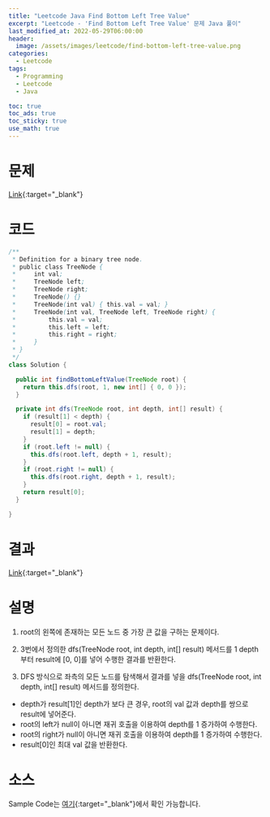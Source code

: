 ```yaml
---
title: "Leetcode Java Find Bottom Left Tree Value"
excerpt: "Leetcode - 'Find Bottom Left Tree Value' 문제 Java 풀이"
last_modified_at: 2022-05-29T06:00:00
header:
  image: /assets/images/leetcode/find-bottom-left-tree-value.png
categories:
  - Leetcode
tags:
  - Programming
  - Leetcode
  - Java

toc: true
toc_ads: true
toc_sticky: true
use_math: true
---
```

# 문제
[Link](https://leetcode.com/problems/find-bottom-left-tree-value/){:target="_blank"}

# 코드
```java
/**
 * Definition for a binary tree node.
 * public class TreeNode {
 *     int val;
 *     TreeNode left;
 *     TreeNode right;
 *     TreeNode() {}
 *     TreeNode(int val) { this.val = val; }
 *     TreeNode(int val, TreeNode left, TreeNode right) {
 *         this.val = val;
 *         this.left = left;
 *         this.right = right;
 *     }
 * }
 */
class Solution {

  public int findBottomLeftValue(TreeNode root) {
    return this.dfs(root, 1, new int[] { 0, 0 });
  }

  private int dfs(TreeNode root, int depth, int[] result) {
    if (result[1] < depth) {
      result[0] = root.val;
      result[1] = depth;
    }
    if (root.left != null) {
      this.dfs(root.left, depth + 1, result);
    }
    if (root.right != null) {
      this.dfs(root.right, depth + 1, result);
    }
    return result[0];
  }

}
```

# 결과
[Link](https://leetcode.com/submissions/detail/709296708/){:target="_blank"}

# 설명
1. root의 왼쪽에 존재하는 모든 노드 중 가장 큰 값을 구하는 문제이다.

2. 3번에서 정의한 dfs(TreeNode root, int depth, int[] result) 메서드를 1 depth부터 result에 [0, 0]를 넣어 수행한 결과를 반환한다.

3. DFS 방식으로 좌측의 모든 노드를 탐색해서 결과를 넣을 dfs(TreeNode root, int depth, int[] result) 메서드를 정의한다.
- depth가 result[1]인 depth가 보다 큰 경우, root의 val 값과 depth를 쌍으로 result에 넣어준다.
- root의 left가 null이 아니면 재귀 호출을 이용하여 depth를 1 증가하여 수행한다.
- root의 right가 null이 아니면 재귀 호출을 이용하여 depth를 1 증가하여 수행한다.
- result[0]인 최대 val 값을 반환한다.

# 소스
Sample Code는 [여기](https://github.com/GracefulSoul/leetcode/blob/master/src/main/java/gracefulsoul/problems/FindBottomLeftTreeValue.java){:target="_blank"}에서 확인 가능합니다.